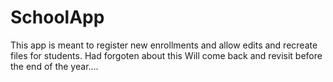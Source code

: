 # SchoolApp

This app is meant to register new enrollments and allow edits and recreate files for students.
Had forgoten about this
Will come back and revisit before the end of the year....
